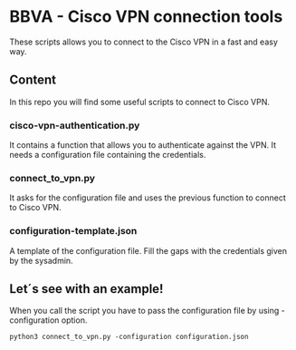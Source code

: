 # BBVA - Cisco VPN connection tools
These scripts allows you to connect to the Cisco VPN in a fast and easy way.

## Content

In this repo you will find some useful scripts to connect to Cisco VPN.

### cisco-vpn-authentication.py

It contains a function that allows you to authenticate against the VPN. It needs a configuration file containing the credentials. 

### connect_to_vpn.py

It asks for the configuration file and uses the previous function to connect to Cisco VPN. 

### configuration-template.json

A template of the configuration file. Fill the gaps with the credentials given by the sysadmin.

## Let´s see with an example!

When you call the script you have to pass the configuration file by using -configuration option.

```
python3 connect_to_vpn.py -configuration configuration.json
```


